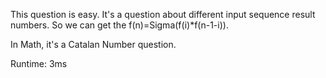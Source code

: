 This question is easy. It's a question about different input sequence result numbers. So we can get the f(n)=Sigma(f(i)*f(n-1-i)). 

In Math, it's a Catalan Number question.

Runtime: 3ms
